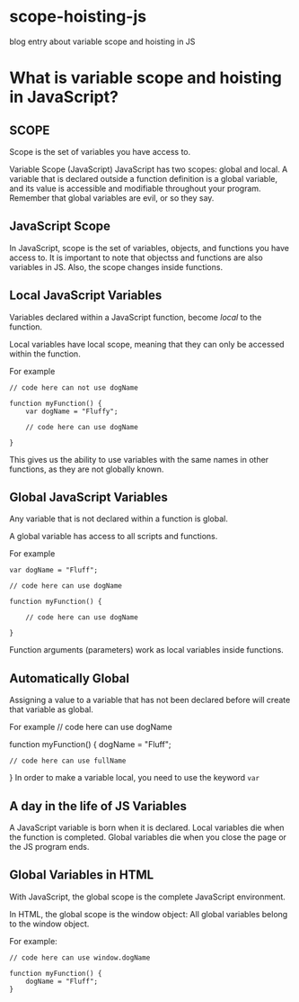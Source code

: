 # scope-hoisting-js
blog entry about variable scope and hoisting in JS

What is variable scope and hoisting in JavaScript?
=========================

SCOPE
----

Scope is the set of variables you have access to.

Variable Scope (JavaScript) JavaScript has two scopes: global and local. A variable that is declared outside a function definition is a global variable, and its value is accessible and modifiable throughout your program.  Remember that global variables are evil, or so they say.

JavaScript Scope
---
In JavaScript, scope is the set of variables, objects, and functions you have access to. It is important to note that objectss and functions are also variables in JS.  Also, the scope changes inside functions.

Local JavaScript Variables
---
Variables declared within a JavaScript function, become *local* to the function.

Local variables have local scope, meaning that they can only be accessed within the function.

For example

    // code here can not use dogName
    
    function myFunction() {
        var dogName = "Fluffy";
    
        // code here can use dogName
    
    }

This gives us the ability to use variables with the same names in other functions, as they are not globally known. 

Global JavaScript Variables
--
Any variable that is not declared within a function is global.

A global variable has access to all scripts and functions.

For example

    var dogName = "Fluff";
    
    // code here can use dogName
    
    function myFunction() {
    
        // code here can use dogName 
    
    }
    

Function arguments (parameters) work as local variables inside functions.

Automatically Global
--
Assigning a value to a variable that has not been declared before will create that variable as global.

For example
// code here can use dogName

function myFunction() {
    dogName = "Fluff";

    // code here can use fullName

}
In order to make a variable local, you need to use the keyword `var`

A day in the life of JS Variables
--

A JavaScript variable is born when it is declared.
Local variables die when the function is completed.
Global variables die when you close the page or the JS program ends.

Global Variables in HTML
--
With JavaScript, the global scope is the complete JavaScript environment.

In HTML, the global scope is the window object:  All global variables belong to the window object.

For example:

    // code here can use window.dogName
    
    function myFunction() {
        dogName = "Fluff";
    }
